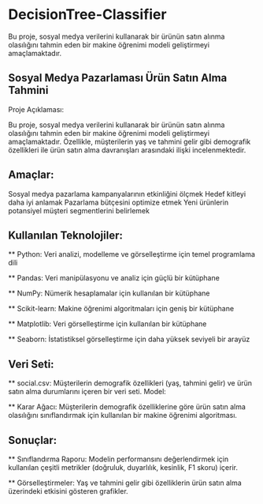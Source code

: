 # DecisionTree-Classifier
Bu proje, sosyal medya verilerini kullanarak bir ürünün satın alınma olasılığını tahmin eden bir makine öğrenimi modeli geliştirmeyi amaçlamaktadır.

## Sosyal Medya Pazarlaması Ürün Satın Alma Tahmini
Proje Açıklaması:

Bu proje, sosyal medya verilerini kullanarak bir ürünün satın alınma olasılığını tahmin eden bir makine öğrenimi modeli geliştirmeyi amaçlamaktadır. Özellikle, müşterilerin yaş ve tahmini gelir gibi demografik özellikleri ile ürün satın alma davranışları arasındaki ilişki incelenmektedir.

## Amaçlar:

Sosyal medya pazarlama kampanyalarının etkinliğini ölçmek
Hedef kitleyi daha iyi anlamak
Pazarlama bütçesini optimize etmek
Yeni ürünlerin potansiyel müşteri segmentlerini belirlemek

## Kullanılan Teknolojiler:

** Python: Veri analizi, modelleme ve görselleştirme için temel programlama dili

** Pandas: Veri manipülasyonu ve analiz için güçlü bir kütüphane

** NumPy: Nümerik hesaplamalar için kullanılan bir kütüphane

** Scikit-learn: Makine öğrenimi algoritmaları için geniş bir kütüphane

** Matplotlib: Veri görselleştirme için kullanılan bir kütüphane

** Seaborn: İstatistiksel görselleştirme için daha yüksek seviyeli bir arayüz

## Veri Seti:

** social.csv: Müşterilerin demografik özellikleri (yaş, tahmini gelir) ve ürün satın alma durumlarını içeren bir veri seti.
Model:

** Karar Ağacı: Müşterilerin demografik özelliklerine göre ürün satın alma olasılığını sınıflandırmak için kullanılan bir makine öğrenimi algoritması.

## Sonuçlar:

** Sınıflandırma Raporu: Modelin performansını değerlendirmek için kullanılan çeşitli metrikler (doğruluk, duyarlılık, kesinlik, F1 skoru) içerir.

** Görselleştirmeler: Yaş ve tahmini gelir gibi özelliklerin ürün satın alma üzerindeki etkisini gösteren grafikler.



